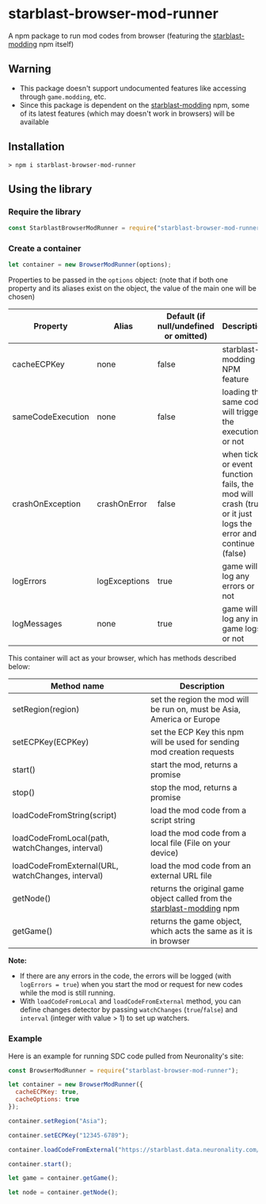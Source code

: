 # starblast-browser-mod-runner
A npm package to run mod codes from browser (featuring the [starblast-modding](https://npmjs.com/package/starblast-modding) npm itself)

## Warning
* This package doesn't support undocumented features like accessing through `game.modding`, etc.
* Since this package is dependent on the [starblast-modding](https://npmjs.com/package/starblast-modding) npm, some of its latest features (which may doesn't work in browsers) will be available

## Installation
```
> npm i starblast-browser-mod-runner
```

## Using the library

### Require the library
```js
const StarblastBrowserModRunner = require("starblast-browser-mod-runner");
```

### Create a container
```js
let container = new BrowserModRunner(options);
```

Properties to be passed in the `options` object: (note that if both one property and its aliases exist on the object, the value of the main one will be chosen)

| Property | Alias | Default (if null/undefined or omitted)| Description |
| - | - | - | - |
| cacheECPKey | none | false | starblast-modding NPM feature |
| sameCodeExecution | none | false | loading the same code will trigger the execution or not |
| crashOnException | crashOnError | false | when tick or event function fails, the mod will crash (true) or it just logs the error and continue (false) |
| logErrors | logExceptions | true | game will log any errors or not |
| logMessages | none | true | game will log any in-game logs or not |

This container will act as your browser, which has methods described below:

| Method name | Description |
| - | - |
| setRegion(region) | set the region the mod will be run on, must be Asia, America or Europe |
| setECPKey(ECPKey) | set the ECP Key this npm will be used for sending mod creation requests |
| <Async> start() | start the mod, returns a promise |
| <Async> stop() | stop the mod, returns a promise |
| <Async> loadCodeFromString(script) | load the mod code from a script string |
| <Async> loadCodeFromLocal(path, watchChanges, interval) | load the mod code from a local file (File on your device) |
| <Async> loadCodeFromExternal(URL, watchChanges, interval) | load the mod code from an external URL file |
| getNode() | returns the original game object called from the [starblast-modding](https://npmjs.com/package/starblast-modding) npm |
| getGame() | returns the game object, which acts the same as it is in browser |

**Note:**
* If there are any errors in the code, the errors will be logged (with `logErrors = true`) when you start the mod or request for new codes while the mod is still running.
* With `loadCodeFromLocal` and `loadCodeFromExternal` method, you can define changes detector by passing `watchChanges` (`true`/`false`) and `interval` (integer with value > 1) to set up watchers.

### Example
Here is an example for running SDC code pulled from Neuronality's site:

```js
const BrowserModRunner = require("starblast-browser-mod-runner");

let container = new BrowserModRunner({
  cacheECPKey: true,
  cacheOptions: true
});

container.setRegion("Asia");

container.setECPKey("12345-6789");

container.loadCodeFromExternal("https://starblast.data.neuronality.com/mods/sdc.js");

container.start();

let game = container.getGame();

let node = container.getNode();
```
